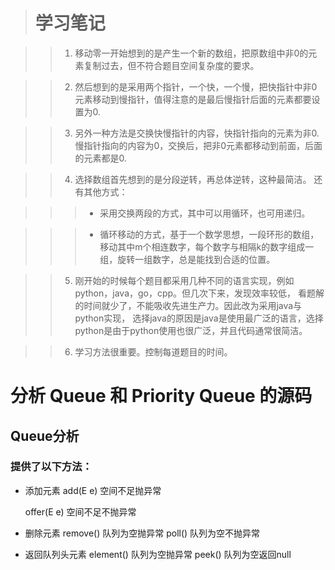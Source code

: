 > # 学习笔记

>> 1. 移动零一开始想到的是产生一个新的数组，把原数组中非0的元素复制过去，但不符合题目空间复杂度的要求。

>> 2. 然后想到的是采用两个指针，一个快，一个慢，把快指针中非0元素移动到慢指针，值得注意的是最后慢指针后面的元素都要设置为0.

>> 3. 另外一种方法是交换快慢指针的内容，快指针指向的元素为非0.慢指针指向的内容为0，交换后，把非0元素都移动到前面，后面的元素都是0.

>> 4. 选择数组首先想到的是分段逆转，再总体逆转，这种最简洁。
还有其他方式：

>>>  * 采用交换两段的方式，其中可以用循环，也可用递归。

>>> *  循环移动的方式，基于一个数学思想，一段环形的数组，移动其中m个相连数字，每个数字与相隔k的数字组成一组，旋转一组数字，总是能找到合适的位置。

>> 5. 刚开始的时候每个题目都采用几种不同的语言实现，例如python，java，go，cpp。但几次下来，发现效率较低，
看题解的时间就少了，不能吸收先进生产力。因此改为采用java与python实现，
选择java的原因是java是使用最广泛的语言，选择python是由于python使用也很广泛，并且代码通常很简洁。

>> 6. 学习方法很重要。控制每道题目的时间。


# 分析 Queue 和 Priority Queue 的源码

## Queue分析
### 提供了以下方法：
* 添加元素
    add(E e) 空间不足抛异常
	
	offer(E e) 空间不足不抛异常
	
* 删除元素
    remove() 队列为空抛异常
	poll()   队列为空不抛异常
	
* 返回队列头元素
    element() 队列为空抛异常
	peek()    队列为空返回null




